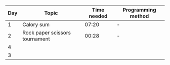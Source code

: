 | Day | Topic                          | Time needed | Programming method |
| --- | ------------------------------ | ----------- | ------------------ |
| 1   | Calory sum                     | 07:20       | -                  |
| 2   | Rock paper scissors tournament | 00:28       | -                  |
| 4   |                                |             |                    |
| 3   |                                |             |                    |
